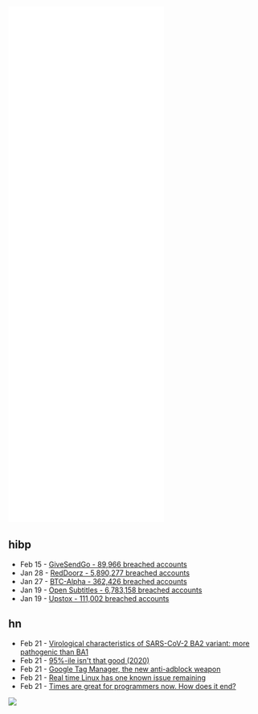![Metrics](https://raw.githubusercontent.com/phixion/phixion/master/metrics.svg)

## hibp

<!--
for https://github.com/phixion/phixion/blob/main/.github/workflows/feeds.yml
-->
<!--START_SECTION:haveibeenpwnd-->
- Feb 15 - [GiveSendGo - 89,966 breached accounts](https://haveibeenpwned.com/PwnedWebsites#GiveSendGo)
- Jan 28 - [RedDoorz - 5,890,277 breached accounts](https://haveibeenpwned.com/PwnedWebsites#RedDoorz)
- Jan 27 - [BTC-Alpha - 362,426 breached accounts](https://haveibeenpwned.com/PwnedWebsites#BTCAlpha)
- Jan 19 - [Open Subtitles - 6,783,158 breached accounts](https://haveibeenpwned.com/PwnedWebsites#OpenSubtitles)
- Jan 19 - [Upstox - 111,002 breached accounts](https://haveibeenpwned.com/PwnedWebsites#Upstox)
<!--END_SECTION:haveibeenpwnd-->

## hn

<!--
for https://github.com/phixion/phixion/blob/main/.github/workflows/feeds.yml
-->
<!--START_SECTION:hn-->
- Feb 21 - [Virological characteristics of SARS-CoV-2 BA2 variant: more pathogenic than BA1](https://www.biorxiv.org/content/10.1101/2022.02.14.480335v1)
- Feb 21 - [95%-ile isn't that good (2020)](https://danluu.com/p95-skill/)
- Feb 21 - [Google Tag Manager, the new anti-adblock weapon](https://chromium.woolyss.com/f/HTML-Google-Tag-Manager-the-new-anti-adblock-weapon.html)
- Feb 21 - [Real time Linux has one known issue remaining](https://www.spinics.net/lists/linux-rt-users/msg25648.html)
- Feb 21 - [Times are great for programmers now. How does it end?](https://vaghetti.dev/posts/times-are-great/)
<!--END_SECTION:hn-->

<!--
for https://yhype.me
-->
![](https://hit.yhype.me/github/profile?user_id=13013670)
